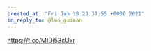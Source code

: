 ```yaml
---
created_at: "Fri Jun 18 23:37:55 +0000 2021"
in_reply_to: @leo_guinan
---
```


https://t.co/MIDi53cUxr